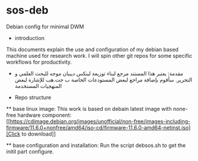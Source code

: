 # sos-deb
Debian config for minimal DWM


* introduction 

This documents explain the use and configuration of my debian based machine used for research work. 
I will spin other git repos for some specific workflows for productivity. 

 * مقدمة: 
 يعتبر هذا المستند مرجع لبناء توزيعة لينكس ديبيان موجه للبحث العلمي و التحرير. سأقوم بإضافة مراجع لبعض المستودعات الخاصة ب جت.هب للإشارة لبعض المنهجيات المستخدمة



* Repo structure

** base linux image:
This work is based on debain latest image with none-free hardware component:
[[https://cdimage.debian.org/images/unofficial/non-free/images-including-firmware/11.6.0+nonfree/amd64/iso-cd/firmware-11.6.0-amd64-netinst.iso][Click to download]]

** base configuration and installation:
Run the script debsos.sh to get the initil part configure.
